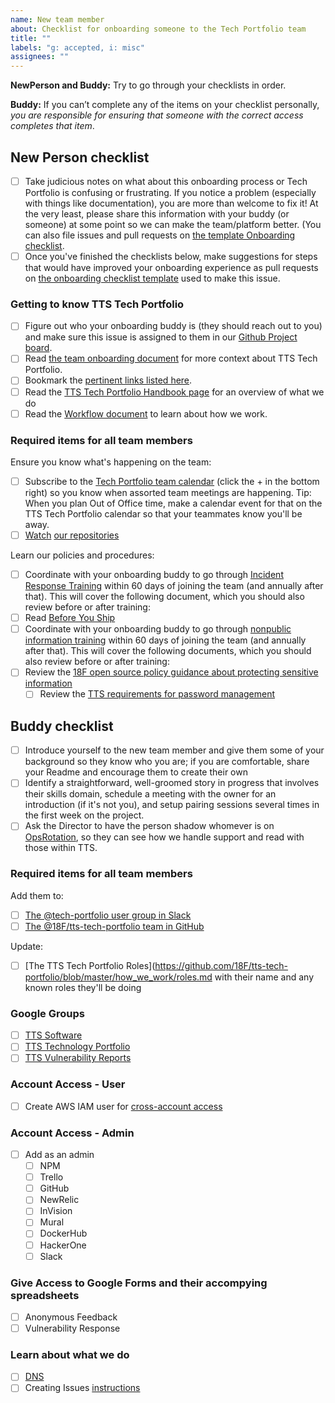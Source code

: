 ```yaml
---
name: New team member
about: Checklist for onboarding someone to the Tech Portfolio team
title: ""
labels: "g: accepted, i: misc"
assignees: ""
---
```


**NewPerson and Buddy:** Try to go through your checklists in order.

**Buddy:** If you can’t complete any of the items on your checklist personally, _you are responsible for ensuring that someone with the correct access completes that item_.

## New Person checklist

- [ ] Take judicious notes on what about this onboarding process or Tech Portfolio is confusing or frustrating. If you notice a problem (especially with things like documentation), you are more than welcome to fix it! At the very least, please share this information with your buddy (or someone) at some point so we can make the team/platform better. (You can also file issues and pull requests on [the template Onboarding checklist](https://github.com/18F/tts-tech-portfolio/blob/master/.github/ISSUE_TEMPLATE/onboarding.md).
- [ ] Once you've finished the checklists below, make suggestions for steps that would have improved your onboarding experience as pull requests on [the onboarding checklist template](https://github.com/18F/tts-tech-portfolio/blob/master/.github/ISSUE_TEMPLATE/onboarding.md) used to make this issue.

### Getting to know TTS Tech Portfolio

- [ ] Figure out who your onboarding buddy is (they should reach out to you) and make sure this issue is assigned to them in our [Github Project board](https://github.com/orgs/18F/projects/11?fullscreen=true).
- [ ] Read [the team onboarding document](https://github.com/18F/tts-tech-portfolio/blob/master/how_we_work/onboarding.md) for more context about TTS Tech Portfolio.
- [ ] Bookmark the [pertinent links listed here](https://github.com/18F/tts-tech-portfolio/blob/master/how_we_work/internal_links.md).
- [ ] Read the [TTS Tech Portfolio Handbook page](https://handbook.tts.gsa.gov/tech-portfolio/) for an overview of what we do
- [ ] Read the [Workflow document](https://github.com/18F/tts-tech-portfolio/blob/master/how_we_work/workflow.md) to learn about how we work.

### Required items for all team members

Ensure you know what's happening on the team:

- [ ] Subscribe to the [Tech Portfolio team calendar](https://calendar.google.com/calendar?cid=Z3NhLmdvdl82aDI5YnF1ZGx0NGVoZTVzOWswOGlmdGZxMEBncm91cC5jYWxlbmRhci5nb29nbGUuY29t) (click the + in the bottom right) so you know when assorted team meetings are happening. Tip: When you plan Out of Office time, make a calendar event for that on the TTS Tech Portfolio calendar so that your teammates know you'll be away.
- [ ] [Watch](https://docs.github.com/en/github/managing-subscriptions-and-notifications-on-github/viewing-your-subscriptions#configuring-your-watch-settings-for-an-individual-repository) [our repositories](https://github.com/18F/tts-tech-portfolio/blob/master/how_we_work/github.md)

Learn our policies and procedures:

- [ ] Coordinate with your onboarding buddy to go through [Incident Response Training](https://docs.google.com/presentation/d/1AZjQE8zBzMRWZIFUuJPkJLted1ykGtALrLPoPRx5Vls/edit#slide=id.p) within 60 days of joining the team (and annually after that). This will cover the following document, which you should also review before or after training:
- [ ] Read [Before You Ship](https://before-you-ship.18f.gov/)
- [ ] Coordinate with your onboarding buddy to go through [nonpublic information training](https://docs.google.com/presentation/d/1rXSZZ0t0kadsoP1EMJoM0T7ROkGD3Pr5wojWnf2GksI/edit#slide=id.g1a2cf8d6b3_0_273) within 60 days of joining the team (and annually after that). This will cover the following documents, which you should also review before or after training:
- [ ] Review the [18F open source policy guidance about protecting sensitive information](https://github.com/18F/open-source-policy/blob/master/practice.md#protecting-sensitive-information)
  - [ ] Review the [TTS requirements for password management](https://handbook.tts.gsa.gov/password-requirements/)

## Buddy checklist

- [ ] Introduce yourself to the new team member and give them some of your background so they know who you are; if you are comfortable, share your Readme and encourage them to create their own
- [ ] Identify a straightforward, well-groomed story in progress that involves their skills domain, schedule a meeting with the owner for an introduction (if it's not you), and setup pairing sessions several times in the first week on the project.
- [ ] Ask the Director to have the person shadow whomever is on [OpsRotation](https://github.com/18F/tts-tech-portfolio/blob/master/how_we_work/ops_rotation.md), so they can see how we handle support and read with those within TTS.

### Required items for all team members

Add them to:

- [ ] [The @tech-portfolio user group in Slack](https://get.slack.help/hc/en-us/articles/212906697-User-Groups#edit-a-user-group)
- [ ] [The @18F/tts-tech-portfolio team in GitHub](https://github.com/orgs/18F/teams/tts-tech-portfolio/members)

Update:

- [ ] [The TTS Tech Portfolio Roles](https://github.com/18F/tts-tech-portfolio/blob/master/how_we_work/roles.md with their name and any known roles they'll be doing

### Google Groups

- [ ] [TTS Software](https://groups.google.com/a/gsa.gov/forum/#!managemembers/tts-software/add)
- [ ] [TTS Technology Portfolio](https://groups.google.com/a/gsa.gov/forum/#!managemembers/devops/add)
- [ ] [TTS Vulnerability Reports](https://groups.google.com/a/gsa.gov/forum/#!managemembers/tts-vulnerability-reports/add)

### Account Access - User

- [ ] Create AWS IAM user for [cross-account access](https://github.com/18F/aws-admin#cross-account-access)

### Account Access - Admin

- [ ] Add as an admin
  - [ ] NPM
  - [ ] Trello
  - [ ] GitHub
  - [ ] NewRelic
  - [ ] InVision
  - [ ] Mural
  - [ ] DockerHub
  - [ ] HackerOne
  - [ ] Slack

### Give Access to Google Forms and their accompying spreadsheets

- [ ] Anonymous Feedback
- [ ] Vulnerability Response

### Learn about what we do

- [ ] [DNS](https://github.com/18F/dns)
- [ ] Creating Issues [instructions](https://docs.google.com/presentation/d/1q8aCGgzBfP9B8yJrMHfavTwAYPupgdT94ktGPsHzjVU/edit)
